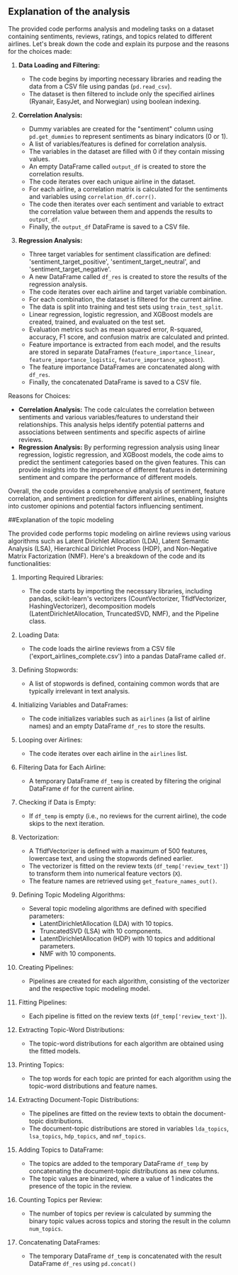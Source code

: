 ## Explanation of the analysis

The provided code performs analysis and modeling tasks on a dataset containing sentiments, reviews, ratings, and topics related to different airlines. Let's break down the code and explain its purpose and the reasons for the choices made:

1. **Data Loading and Filtering:**
   - The code begins by importing necessary libraries and reading the data from a CSV file using pandas (`pd.read_csv`).
   - The dataset is then filtered to include only the specified airlines (Ryanair, EasyJet, and Norwegian) using boolean indexing.

2. **Correlation Analysis:**
   - Dummy variables are created for the "sentiment" column using `pd.get_dummies` to represent sentiments as binary indicators (0 or 1).
   - A list of variables/features is defined for correlation analysis.
   - The variables in the dataset are filled with 0 if they contain missing values.
   - An empty DataFrame called `output_df` is created to store the correlation results.
   - The code iterates over each unique airline in the dataset.
   - For each airline, a correlation matrix is calculated for the sentiments and variables using `correlation_df.corr()`.
   - The code then iterates over each sentiment and variable to extract the correlation value between them and appends the results to `output_df`.
   - Finally, the `output_df` DataFrame is saved to a CSV file.

3. **Regression Analysis:**
   - Three target variables for sentiment classification are defined: 'sentiment_target_positive', 'sentiment_target_neutral', and 'sentiment_target_negative'.
   - A new DataFrame called `df_res` is created to store the results of the regression analysis.
   - The code iterates over each airline and target variable combination.
   - For each combination, the dataset is filtered for the current airline.
   - The data is split into training and test sets using `train_test_split`.
   - Linear regression, logistic regression, and XGBoost models are created, trained, and evaluated on the test set.
   - Evaluation metrics such as mean squared error, R-squared, accuracy, F1 score, and confusion matrix are calculated and printed.
   - Feature importance is extracted from each model, and the results are stored in separate DataFrames (`feature_importance_linear`, `feature_importance_logistic`, `feature_importance_xgboost`).
   - The feature importance DataFrames are concatenated along with `df_res`.
   - Finally, the concatenated DataFrame is saved to a CSV file.

Reasons for Choices:
- **Correlation Analysis:** The code calculates the correlation between sentiments and various variables/features to understand their relationships. This analysis helps identify potential patterns and associations between sentiments and specific aspects of airline reviews.
- **Regression Analysis:** By performing regression analysis using linear regression, logistic regression, and XGBoost models, the code aims to predict the sentiment categories based on the given features. This can provide insights into the importance of different features in determining sentiment and compare the performance of different models.

Overall, the code provides a comprehensive analysis of sentiment, feature correlation, and sentiment prediction for different airlines, enabling insights into customer opinions and potential factors influencing sentiment.

##Explanation of the topic modeling

The provided code performs topic modeling on airline reviews using various algorithms such as Latent Dirichlet Allocation (LDA), Latent Semantic Analysis (LSA), Hierarchical Dirichlet Process (HDP), and Non-Negative Matrix Factorization (NMF). Here's a breakdown of the code and its functionalities:

1. Importing Required Libraries:
   - The code starts by importing the necessary libraries, including pandas, scikit-learn's vectorizers (CountVectorizer, TfidfVectorizer, HashingVectorizer), decomposition models (LatentDirichletAllocation, TruncatedSVD, NMF), and the Pipeline class.

2. Loading Data:
   - The code loads the airline reviews from a CSV file ('export_airlines_complete.csv') into a pandas DataFrame called `df`.

3. Defining Stopwords:
   - A list of stopwords is defined, containing common words that are typically irrelevant in text analysis.

4. Initializing Variables and DataFrames:
   - The code initializes variables such as `airlines` (a list of airline names) and an empty DataFrame `df_res` to store the results.

5. Looping over Airlines:
   - The code iterates over each airline in the `airlines` list.

6. Filtering Data for Each Airline:
   - A temporary DataFrame `df_temp` is created by filtering the original DataFrame `df` for the current airline.

7. Checking if Data is Empty:
   - If `df_temp` is empty (i.e., no reviews for the current airline), the code skips to the next iteration.

8. Vectorization:
   - A TfidfVectorizer is defined with a maximum of 500 features, lowercase text, and using the stopwords defined earlier.
   - The vectorizer is fitted on the review texts (`df_temp['review_text']`) to transform them into numerical feature vectors (`X`).
   - The feature names are retrieved using `get_feature_names_out()`.

9. Defining Topic Modeling Algorithms:
   - Several topic modeling algorithms are defined with specified parameters:
     - LatentDirichletAllocation (LDA) with 10 topics.
     - TruncatedSVD (LSA) with 10 components.
     - LatentDirichletAllocation (HDP) with 10 topics and additional parameters.
     - NMF with 10 components.

10. Creating Pipelines:
    - Pipelines are created for each algorithm, consisting of the vectorizer and the respective topic modeling model.

11. Fitting Pipelines:
    - Each pipeline is fitted on the review texts (`df_temp['review_text']`).

12. Extracting Topic-Word Distributions:
    - The topic-word distributions for each algorithm are obtained using the fitted models.

13. Printing Topics:
    - The top words for each topic are printed for each algorithm using the topic-word distributions and feature names.

14. Extracting Document-Topic Distributions:
    - The pipelines are fitted on the review texts to obtain the document-topic distributions.
    - The document-topic distributions are stored in variables `lda_topics`, `lsa_topics`, `hdp_topics`, and `nmf_topics`.

15. Adding Topics to DataFrame:
    - The topics are added to the temporary DataFrame `df_temp` by concatenating the document-topic distributions as new columns.
    - The topic values are binarized, where a value of 1 indicates the presence of the topic in the review.

16. Counting Topics per Review:
    - The number of topics per review is calculated by summing the binary topic values across topics and storing the result in the column `num_topics`.

17. Concatenating DataFrames:
    - The temporary DataFrame `df_temp` is concatenated with the result DataFrame `df_res` using `pd.concat()`